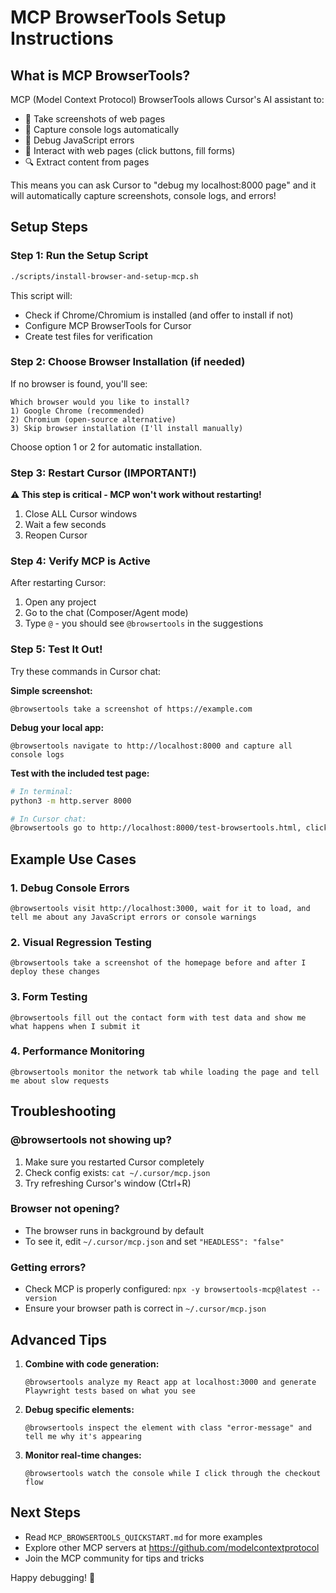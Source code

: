 # MCP BrowserTools Setup Instructions

## What is MCP BrowserTools?

MCP (Model Context Protocol) BrowserTools allows Cursor's AI assistant to:
- 📸 Take screenshots of web pages
- 📝 Capture console logs automatically
- 🐛 Debug JavaScript errors
- 🤖 Interact with web pages (click buttons, fill forms)
- 🔍 Extract content from pages

This means you can ask Cursor to "debug my localhost:8000 page" and it will automatically capture screenshots, console logs, and errors!

## Setup Steps

### Step 1: Run the Setup Script

```bash
./scripts/install-browser-and-setup-mcp.sh
```

This script will:
- Check if Chrome/Chromium is installed (and offer to install if not)
- Configure MCP BrowserTools for Cursor
- Create test files for verification

### Step 2: Choose Browser Installation (if needed)

If no browser is found, you'll see:
```
Which browser would you like to install?
1) Google Chrome (recommended)
2) Chromium (open-source alternative)
3) Skip browser installation (I'll install manually)
```

Choose option 1 or 2 for automatic installation.

### Step 3: Restart Cursor (IMPORTANT!)

**⚠️ This step is critical - MCP won't work without restarting!**

1. Close ALL Cursor windows
2. Wait a few seconds
3. Reopen Cursor

### Step 4: Verify MCP is Active

After restarting Cursor:
1. Open any project
2. Go to the chat (Composer/Agent mode)
3. Type `@` - you should see `@browsertools` in the suggestions

### Step 5: Test It Out!

Try these commands in Cursor chat:

**Simple screenshot:**
```
@browsertools take a screenshot of https://example.com
```

**Debug your local app:**
```
@browsertools navigate to http://localhost:8000 and capture all console logs
```

**Test with the included test page:**
```bash
# In terminal:
python3 -m http.server 8000

# In Cursor chat:
@browsertools go to http://localhost:8000/test-browsertools.html, click the "Generate Error" button, and show me what happens
```

## Example Use Cases

### 1. Debug Console Errors
```
@browsertools visit http://localhost:3000, wait for it to load, and tell me about any JavaScript errors or console warnings
```

### 2. Visual Regression Testing
```
@browsertools take a screenshot of the homepage before and after I deploy these changes
```

### 3. Form Testing
```
@browsertools fill out the contact form with test data and show me what happens when I submit it
```

### 4. Performance Monitoring
```
@browsertools monitor the network tab while loading the page and tell me about slow requests
```

## Troubleshooting

### @browsertools not showing up?
1. Make sure you restarted Cursor completely
2. Check config exists: `cat ~/.cursor/mcp.json`
3. Try refreshing Cursor's window (Ctrl+R)

### Browser not opening?
- The browser runs in background by default
- To see it, edit `~/.cursor/mcp.json` and set `"HEADLESS": "false"`

### Getting errors?
- Check MCP is properly configured: `npx -y browsertools-mcp@latest --version`
- Ensure your browser path is correct in `~/.cursor/mcp.json`

## Advanced Tips

1. **Combine with code generation:**
   ```
   @browsertools analyze my React app at localhost:3000 and generate Playwright tests based on what you see
   ```

2. **Debug specific elements:**
   ```
   @browsertools inspect the element with class "error-message" and tell me why it's appearing
   ```

3. **Monitor real-time changes:**
   ```
   @browsertools watch the console while I click through the checkout flow
   ```

## Next Steps

- Read `MCP_BROWSERTOOLS_QUICKSTART.md` for more examples
- Explore other MCP servers at https://github.com/modelcontextprotocol
- Join the MCP community for tips and tricks

Happy debugging! 🚀 